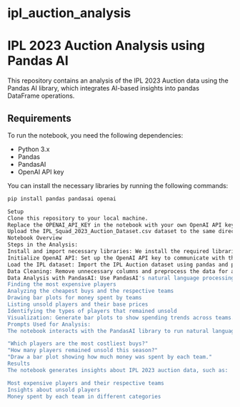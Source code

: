 # ipl_auction_analysis

# IPL 2023 Auction Analysis using Pandas AI

This repository contains an analysis of the IPL 2023 Auction data using the Pandas AI library, which integrates AI-based insights into pandas DataFrame operations.

## Requirements

To run the notebook, you need the following dependencies:

- Python 3.x
- Pandas
- PandasAI
- OpenAI API key

You can install the necessary libraries by running the following commands:

```bash
pip install pandas pandasai openai

Setup
Clone this repository to your local machine.
Replace the OPENAI_API_KEY in the notebook with your own OpenAI API key.
Upload the IPL_Squad_2023_Auction_Dataset.csv dataset to the same directory as the notebook.
Notebook Overview
Steps in the Analysis:
Install and import necessary libraries: We install the required libraries such as pandasai and OpenAI.
Initialize OpenAI API: Set up the OpenAI API key to communicate with the GPT model.
Load the IPL dataset: Import the IPL Auction dataset using pandas and perform initial checks.
Data Cleaning: Remove unnecessary columns and preprocess the data for analysis.
Data Analysis with PandasAI: Use PandasAI's natural language processing abilities to perform various analysis tasks, such as:
Finding the most expensive players
Analyzing the cheapest buys and the respective teams
Drawing bar plots for money spent by teams
Listing unsold players and their base prices
Identifying the types of players that remained unsold
Visualization: Generate bar plots to show spending trends across teams.
Prompts Used for Analysis:
The notebook interacts with the PandasAI library to run natural language queries on the dataset, such as:

"Which players are the most costliest buys?"
"How many players remained unsold this season?"
"Draw a bar plot showing how much money was spent by each team."
Results
The notebook generates insights about IPL 2023 auction data, such as:

Most expensive players and their respective teams
Insights about unsold players
Money spent by each team in different categories
